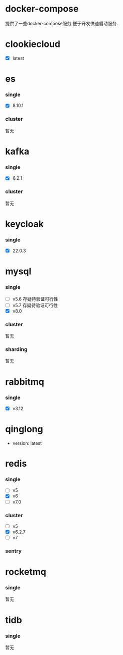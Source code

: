 # docker-compose

提供了一些docker-compose服务,便于开发快速启动服务.

# clookiecloud

- [x] latest

# es

### single

- [x] 8.10.1

### cluster

暂无

# kafka

### single

- [x] 6.2.1

### cluster

暂无

# keycloak

### single

- [x] 22.0.3

# mysql

### single

- [ ] v5.6 存疑待验证可行性
- [ ] v5.7 存疑待验证可行性
- [x] v8.0

### cluster

暂无

### sharding

暂无

# rabbitmq

### single

- [x] v3.12

# qinglong

- version: latest

# redis

### single

- [ ] v5
- [x] v6
- [ ] v7.0

### cluster

- [ ] v5
- [x] v6.2.7
- [ ] v7

### sentry

# rocketmq

### single

暂无

# tidb

### single

暂无